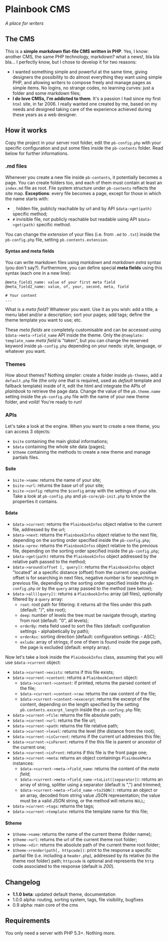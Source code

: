 Plainbook CMS
=============

*A place for writers*

## The CMS
This is a **simple *markdown* flat-file CMS written in PHP**. 
Yes, I know: another CMS, the same PHP technology, markdown? what a news!, bla bla bla...
I perfectly know, but I chose to develop it for two reasons: 

* I wanted something simple and powerful at the same time, giving designers the possibility to do almost everything they want using simple PHP, and allowing writers to compose freely and manage pages as simple items. No logins, no strange codes, no learning curves: just a folder and some markdown files;
* **I do love CMSs, I'm addicted to them**. It's a passion I had since my first `html` site, in far 2006. I really wanted one created by me, based on my needs and designed taking care of the experience achieved during these years as a web designer.


## How it works
Copy the project in your server root folder, edit the `pb-config.php` with your specific configuration and put some files inside the `pb-contents` folder. Read below for further informations.


### .md files
Whenever you create a new file inside `pb-contents`, it potentially becomes a page. You can create folders too, and each of them must contain at least an `index.md` file as root. File system structure under `pb-contents` reflects the site map.
**Exceptions**: every file becomes a page, except for those in which the name starts with:

* `_` hidden file, publicly reachable by url and by API `$data->get(path)` specific method;
* `#` invisible file, not publicly reachable but readable using API `$data->get(path)` specific method. 
 
You can change the *extension* of your files (i.e. from `.md` to `.txt`) inside the `pb-config.php` file, setting `pb.contents.extension`.

 
#### Syntax and meta fields
You can write markdown files using *markdown* and *markdown extra* syntax (you don't say?). Furthermore, you can define special **meta fields** using this syntax (each one in a new line):
	
	@meta_field1_name: value of your first meta field
	@meta_field2_name: value, of, your, second, meta, field
	
	# Your content
	...

What is a *meta field*? Whatever you want. Use it as you wish: add a title, a menu label and/or a description; sort your pages; add tags; define the theme template you want to use; etc.

These *meta fields* are completely customisable and can be accessed using `$data->meta->field_name` API inside the theme. Only the `@template: template_name` *meta field* is "taken", but you can change the reserved keyword inside `pb-config.php` depending on your needs: style, language, or whatever you want.


### Themes
How about themes? Nothing simpler: create a folder inside `pb-themes`, add a `default.php` file (the only one that is required, used as *default* template and fallback template) inside of it, edit the html and integrate the APIs of *plainbook* to retrieve the page data. Change the value of the `pb.theme.name` setting inside the `pb-config.php` file with the name of your new theme folder, and *voilà*! You're ready to run!

### APIs
Let's take a look at the engine.
When you want to create a new theme, you can access 3 objects:
* `$site` containing the main global informations;
* `$data` containing the whole site data (pages);
* `$theme` containing the methods to create a new theme and manage partials files.
 

#### $site
* `$site->name`: returns the name of your site;
* `$site->url`: returns the base url of your site;
* `$site->config`: returns the `$config` array with the settings of your site. Take a look at `pb-config.php` and `pb-core/pb-init.php` to know the properties it contains.


#### $data
* `$data->current`: returns the `PlainbookInfos` object relative to the current file, addressed by the url;
* `$data->next`: returns the `PlainbookInfos` object relative to the next file, depending on the sorting order specified inside the `pb-config.php`;
* `$data->prev`: returns the `PlainbookInfos` object relative to the previous file, depending on the sorting order specified inside the `pb-config.php`;
* `$data->get(path)` returns the `PlainbookInfos` object addressed by the relative path passed to the method; 
* `$data->around(offset [, query])`: returns the `PlainbookInfos` object "located" at a specific distance (offset) from the current one; positive offset is for searching in next files, negative number is for searching in previous file, depending on the sorting order specified inside the `pb-config.php` or by the `query` array passed to the method (see below);
* `$data->all([query])`: returns a `PlainbookInfos` array (all files), optionally filtered by a `query` array:
	* `root`: root path for filtering: it returns all the files under this path (default: "/", site root);
	* `deep`: number of levels the tree must be navigate through, starting from root (default: "0", all levels);
	* `orderBy`: meta field used to sort the files (default: configuration settings - alphabetically by path);
	* `orderAsc`: sorting direction (default: configuration settings - ASC);
	* `exlude`: array of strings; if one of them is found inside the page path, the page is excluded (default: empty array).
 
Now let's take a look inside the `PlainbookInfos` class, assuming that you will use `$data->current` object:

* `$data->current->exists`: returns if this file exists;
* `$data->current->content`: returns a `PlainbookContent` object:
	* `$data->current->content`: if printed, returns the parsed content of the file;
	* `$data->current->content->raw`: returns the raw content of the file;
	* `$data->current->content->execerpt`: returns the excerpt of the content, depending on the length specified by the setting `pb.contents.excerpt_length` inside the `pb-confing.php` file;
* `$data->current->file`: returns the file absolute path;
* `$data->current->url`: returns the file url;
* `$data->current->path`: returns the file relative path;
* `$data->current->level`: returns the level (the distance from the root);
* `$data->current->isCurrent`: returns if the current url addresses this file;
* `$data->current->isParent`: returns if the this file is parent or ancestor of the current one;
* `$data->current->isFront`: returns if this file is the front page one;
* `$data->current->meta`: returns an object containings `PlainbookMeta` instances:
	* `$data->current->meta->field_name`: returns the content of the *meta field*;
	* `$data->current->meta->field_name->toList([separator])`: returns an array of string, splitter using a separator (default is ",") and trimmed;
	* `$data->current->meta->field_name->toJSON()`: returns an object or an array, decoded from string value JSON representation; the value must be a valid JSON string, or the method will returns `NULL`;
* `$data->current->tags`: returns the tags;
* `$data->current->template`: returns the template name for this file;


#### $theme
* `$theme->name`: returns the name of the current theme (folder name);
* `$theme->url`: returns the url of the current theme root folder;
* `$theme->dir`: returns the absolute path of the current theme root folder;
* `$theme->render(path[, httpcode])`: print to the response a specific partial file (i.e. including a `header.php`), addressed by its relative (to the theme root folder) path; `httpcode` is optional and represents the `http` code associated to the response (default is *200*). 


## Changelog
* **1.1.0 beta**: updated default theme, documentation
* 1.0.0 alpha: routing, sorting system, tags, file visibility, bugfixes
* 0.9 alpha: main core of the cms
 

## Requirements
You only need a server with PHP 5.3+. Nothing more.